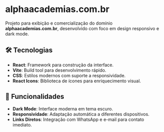 # **alphaacademias.com.br**

Projeto para exibição e comercialização do domínio **alphaacademias.com.br**, desenvolvido com foco em design responsivo e dark mode.

## 🛠️ Tecnologias

- **React**: Framework para construção da interface.
- **Vite**: Build tool para desenvolvimento rápido.
- **CSS**: Estilos modernos com suporte a responsividade.
- **React Icons**: Biblioteca de ícones para enriquecimento visual.

## 🌟 Funcionalidades

- **Dark Mode**: Interface moderna em tema escuro.
- **Responsividade**: Adaptação automática a diferentes dispositivos.
- **Links Diretos**: Integração com WhatsApp e e-mail para contato imediato.
